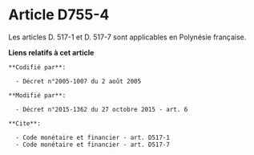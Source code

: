 # Article D755-4

Les articles D. 517-1 et D. 517-7 sont applicables en Polynésie française.

**Liens relatifs à cet article**

	**Codifié par**:

	  - Décret n°2005-1007 du 2 août 2005

	**Modifié par**:

	  - Décret n°2015-1362 du 27 octobre 2015 - art. 6

	**Cite**:

	  - Code monétaire et financier - art. D517-1
	  - Code monétaire et financier - art. D517-7
